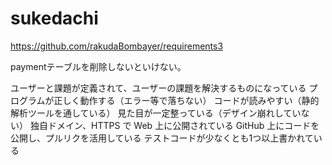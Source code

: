 # sukedachi

https://github.com/rakudaBombayer/requirements3

paymentテーブルを削除しないといけない。


ユーザーと課題が定義されて、ユーザーの課題を解決するものになっている
プログラムが正しく動作する（エラー等で落ちない）
コードが読みやすい（静的解析ツールを通している）
見た目が一定整っている（デザイン崩れしていない）
独自ドメイン、HTTPS で Web 上に公開されている
GitHub 上にコードを公開し、プルリクを活用している
テストコードが少なくとも1つ以上書かれている
